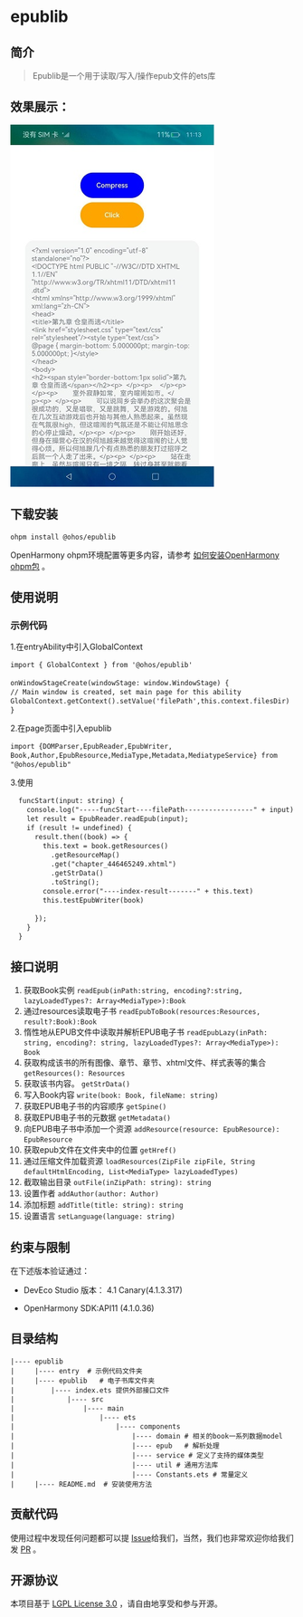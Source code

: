 # epublib

## 简介

> Epublib是一个用于读取/写入/操作epub文件的ets库


## 效果展示：
![动画](epublib.jpeg)


## 下载安装

```shell
ohpm install @ohos/epublib
```
OpenHarmony ohpm环境配置等更多内容，请参考 [如何安装OpenHarmony ohpm包](https://gitee.com/openharmony-tpc/docs/blob/master/OpenHarmony_har_usage.md) 。


## 使用说明
### 示例代码
1.在entryAbility中引入GlobalContext
```
import { GlobalContext } from '@ohos/epublib'

onWindowStageCreate(windowStage: window.WindowStage) {
// Main window is created, set main page for this ability
GlobalContext.getContext().setValue('filePath',this.context.filesDir)
}
 ```
2.在page页面中引入epublib
```
import {DOMParser,EpubReader,EpubWriter, Book,Author,EpubResource,MediaType,Metadata,MediatypeService} from "@ohos/epublib"
```
3.使用

```
  funcStart(input: string) {
    console.log("-----funcStart----filePath-----------------" + input)
    let result = EpubReader.readEpub(input);
    if (result != undefined) {
      result.then((book) => {
        this.text = book.getResources()
          .getResourceMap()
          .get("chapter_446465249.xhtml")
          .getStrData()
          .toString();
        console.error("----index-result-------" + this.text)
        this.testEpubWriter(book)

      });
    }
  }

```

## 接口说明
1. 获取Book实例
   `readEpub(inPath:string, encoding?:string, lazyLoadedTypes?: Array<MediaType>):Book`
2. 通过resources读取电子书
   `readEpubToBook(resources:Resources, result?:Book):Book`
3. 惰性地从EPUB文件中读取并解析EPUB电子书
   `readEpubLazy(inPath: string, encoding?: string, lazyLoadedTypes?: Array<MediaType>): Book `
4. 获取构成该书的所有图像、章节、章节、xhtml文件、样式表等的集合
   `getResources(): Resources `
5. 获取该书内容。
   `getStrData()`
6. 写入Book内容 
   `write(book: Book, fileName: string)`
7. 获取EPUB电子书的内容顺序
   `getSpine()`
8. 获取EPUB电子书的元数据
   `getMetadata()`
9. 向EPUB电子书中添加一个资源
   `addResource(resource: EpubResource): EpubResource`
10. 获取epub文件在文件夹中的位置
   `getHref()`
11. 通过压缩文件加载资源 
   `loadResources(ZipFile zipFile, String defaultHtmlEncoding, List<MediaType> lazyLoadedTypes) `
12. 截取输出目录 
   `outFile(inZipPath: string): string`
13. 设置作者
   `addAuthor(author: Author)`
14. 添加标题
   `addTitle(title: string): string`
15. 设置语言 
   `setLanguage(language: string)`

## 约束与限制

在下述版本验证通过：


- DevEco Studio 版本： 4.1 Canary(4.1.3.317)

- OpenHarmony SDK:API11 (4.1.0.36)

## 目录结构

````
|---- epublib  
|     |---- entry  # 示例代码文件夹
|     |---- epublib   # 电子书库文件夹
|         |---- index.ets 提供外部接口文件    
|             |---- src
|                 |---- main
|                     |---- ets
|                         |---- components
|                             |---- domain # 相关的book一系列数据model
|                             |---- epub   # 解析处理 
|                             |---- service # 定义了支持的媒体类型
|                             |---- util # 通用方法库
|                             |---- Constants.ets # 常量定义
|     |---- README.md  # 安装使用方法                    
````


## 贡献代码

使用过程中发现任何问题都可以提 [Issue](https://gitee.com/openharmony-tpc/openharmony_tpc_samples/issues)给我们，当然，我们也非常欢迎你给我们发 [PR](https://gitee.com/openharmony-tpc/openharmony_tpc_samples/pulls) 。

## 开源协议

本项目基于 [LGPL License 3.0](https://gitee.com/openharmony-tpc/openharmony_tpc_samples/blob/master/epublib/LICENSE) ，请自由地享受和参与开源。

